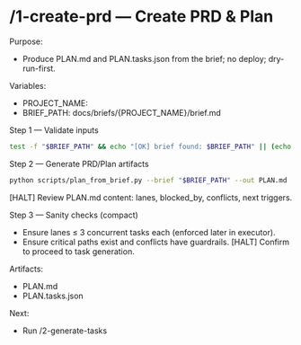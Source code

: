# /1-create-prd — Create PRD & Plan

Purpose:
- Produce PLAN.md and PLAN.tasks.json from the brief; no deploy; dry-run-first.

Variables:
- PROJECT_NAME: <your-project>
- BRIEF_PATH: docs/briefs/{PROJECT_NAME}/brief.md

Step 1 — Validate inputs
```bash
test -f "$BRIEF_PATH" && echo "[OK] brief found: $BRIEF_PATH" || (echo "[ERR] brief missing" && exit 2)
```

Step 2 — Generate PRD/Plan artifacts
```bash
python scripts/plan_from_brief.py --brief "$BRIEF_PATH" --out PLAN.md
```
[HALT] Review PLAN.md content: lanes, blocked_by, conflicts, next triggers.

Step 3 — Sanity checks (compact)
- Ensure lanes ≤ 3 concurrent tasks each (enforced later in executor).
- Ensure critical paths exist and conflicts have guardrails.
[HALT] Confirm to proceed to task generation.

Artifacts:
- PLAN.md
- PLAN.tasks.json

Next:
- Run /2-generate-tasks